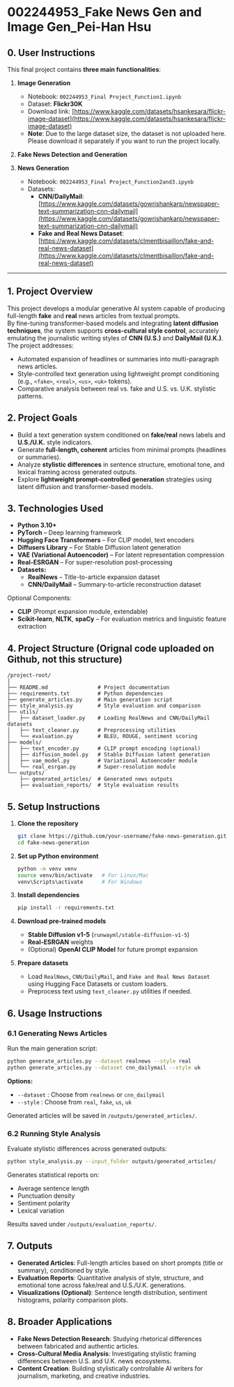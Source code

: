 # **002244953_Fake News Gen and Image Gen_Pei-Han Hsu**

## 0. User Instructions

This final project contains **three main functionalities**:

1. **Image Generation**  
   - Notebook: `002244953_Final Project_Function1.ipynb`
   - Dataset: **Flickr30K**  
   - Download link: [https://www.kaggle.com/datasets/hsankesara/flickr-image-dataset](https://www.kaggle.com/datasets/hsankesara/flickr-image-dataset)  
   - **Note**: Due to the large dataset size, the dataset is not uploaded here. Please download it separately if you want to run the project locally.

2. **Fake News Detection and Generation**  
3. **News Generation**  
   - Notebook: `002244953_Final Project_Function2and3.ipynb`
   - Datasets:
     - **CNN/DailyMail**: [https://www.kaggle.com/datasets/gowrishankarp/newspaper-text-summarization-cnn-dailymail](https://www.kaggle.com/datasets/gowrishankarp/newspaper-text-summarization-cnn-dailymail)
     - **Fake and Real News Dataset**: [https://www.kaggle.com/datasets/clmentbisaillon/fake-and-real-news-dataset](https://www.kaggle.com/datasets/clmentbisaillon/fake-and-real-news-dataset)  

---

## 1. Project Overview

This project develops a modular generative AI system capable of producing full-length **fake** and **real** news articles from textual prompts.  
By fine-tuning transformer-based models and integrating **latent diffusion techniques**, the system supports **cross-cultural style control**, accurately emulating the journalistic writing styles of **CNN (U.S.)** and **DailyMail (U.K.)**. The project addresses:
- Automated expansion of headlines or summaries into multi-paragraph news articles.
- Style-controlled text generation using lightweight prompt conditioning (e.g., `<fake>`, `<real>`, `<us>`, `<uk>` tokens).
- Comparative analysis between real vs. fake and U.S. vs. U.K. stylistic patterns.

## 2. Project Goals

- Build a text generation system conditioned on **fake/real** news labels and **U.S./U.K.** style indicators.
- Generate **full-length, coherent** articles from minimal prompts (headlines or summaries).
- Analyze **stylistic differences** in sentence structure, emotional tone, and lexical framing across generated outputs.
- Explore **lightweight prompt-controlled generation** strategies using latent diffusion and transformer-based models.

## 3. Technologies Used

- **Python 3.10+**
- **PyTorch** – Deep learning framework
- **Hugging Face Transformers** – For CLIP model, text encoders
- **Diffusers Library** – For Stable Diffusion latent generation
- **VAE (Variational Autoencoder)** – For latent representation compression
- **Real-ESRGAN** – For super-resolution post-processing
- **Datasets:**
  - **RealNews** – Title-to-article expansion dataset
  - **CNN/DailyMail** – Summary-to-article reconstruction dataset

Optional Components:
- **CLIP** (Prompt expansion module, extendable)
- **Scikit-learn**, **NLTK**, **spaCy** – For evaluation metrics and linguistic feature extraction

## 4. Project Structure (Orignal code uploaded on Github, not this structure)

```
/project-root/
│
├── README.md                # Project documentation
├── requirements.txt         # Python dependencies
├── generate_articles.py     # Main generation script
├── style_analysis.py        # Style evaluation and comparison
├── utils/
│   ├── dataset_loader.py    # Loading RealNews and CNN/DailyMail datasets
│   ├── text_cleaner.py      # Preprocessing utilities
│   └── evaluation.py        # BLEU, ROUGE, sentiment scoring
├── models/
│   ├── text_encoder.py      # CLIP prompt encoding (optional)
│   ├── diffusion_model.py   # Stable Diffusion latent generation
│   ├── vae_model.py         # Variational Autoencoder module
│   └── real_esrgan.py       # Super-resolution module
└── outputs/
    ├── generated_articles/  # Generated news outputs
    ├── evaluation_reports/  # Style evaluation results
```

## 5. Setup Instructions

1. **Clone the repository**
   ```bash
   git clone https://github.com/your-username/fake-news-generation.git
   cd fake-news-generation
   ```

2. **Set up Python environment**
   ```bash
   python -m venv venv
   source venv/bin/activate   # For Linux/Mac
   venv\Scripts\activate      # For Windows
   ```

3. **Install dependencies**
   ```bash
   pip install -r requirements.txt
   ```

4. **Download pre-trained models**
   - **Stable Diffusion v1-5** (`runwayml/stable-diffusion-v1-5`)
   - **Real-ESRGAN** weights
   - (Optional) **OpenAI CLIP Model** for future prompt expansion

5. **Prepare datasets**
   - Load `RealNews`, `CNN/DailyMail`, and `Fake and Real News Dataset` using Hugging Face Datasets or custom loaders.
   - Preprocess text using `text_cleaner.py` utilities if needed.

## 6. Usage Instructions

### **6.1 Generating News Articles**

Run the main generation script:

```bash
python generate_articles.py --dataset realnews --style real
python generate_articles.py --dataset cnn_dailymail --style uk
```

**Options:**
- `--dataset` : Choose from `realnews` or `cnn_dailymail`
- `--style` : Choose from `real`, `fake`, `us`, `uk`

Generated articles will be saved in `/outputs/generated_articles/`.

### **6.2 Running Style Analysis**

Evaluate stylistic differences across generated outputs:

```bash
python style_analysis.py --input_folder outputs/generated_articles/
```

Generates statistical reports on:
- Average sentence length
- Punctuation density
- Sentiment polarity
- Lexical variation

Results saved under `/outputs/evaluation_reports/`.

## 7. Outputs
- **Generated Articles**: Full-length articles based on short prompts (title or summary), conditioned by style.
- **Evaluation Reports**: Quantitative analysis of style, structure, and emotional tone across fake/real and U.S./U.K. generations.
- **Visualizations (Optional)**: Sentence length distribution, sentiment histograms, polarity comparison plots.

## 8. Broader Applications
- **Fake News Detection Research**: Studying rhetorical differences between fabricated and authentic articles.
- **Cross-Cultural Media Analysis**: Investigating stylistic framing differences between U.S. and U.K. news ecosystems.
- **Content Creation**: Building stylistically controllable AI writers for journalism, marketing, and creative industries.
